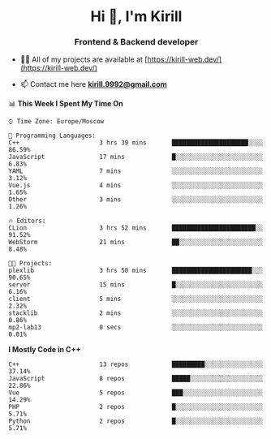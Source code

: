 <h1 align="center">Hi 👋, I'm Kirill</h1>
<h3 align="center">Frontend & Backend developer</h3>

- 👨‍💻 All of my projects are available at [https://kirill-web.dev/](https://kirill-web.dev/)

- 📫 Contact me here **kirill.9992@gmail.com**











<!--START_SECTION:waka-->
📊 **This Week I Spent My Time On** 

```text
⌚︎ Time Zone: Europe/Moscow

💬 Programming Languages: 
C++                      3 hrs 39 mins       █████████████████████░░░░   86.59% 
JavaScript               17 mins             █░░░░░░░░░░░░░░░░░░░░░░░░   6.83% 
YAML                     7 mins              ░░░░░░░░░░░░░░░░░░░░░░░░░   3.12% 
Vue.js                   4 mins              ░░░░░░░░░░░░░░░░░░░░░░░░░   1.65% 
Other                    3 mins              ░░░░░░░░░░░░░░░░░░░░░░░░░   1.26%

🔥 Editors: 
CLion                    3 hrs 52 mins       ███████████████████████░░   91.52% 
WebStorm                 21 mins             ██░░░░░░░░░░░░░░░░░░░░░░░   8.48%

🐱‍💻 Projects: 
plexlib                  3 hrs 50 mins       ██████████████████████░░░   90.65% 
server                   15 mins             █░░░░░░░░░░░░░░░░░░░░░░░░   6.16% 
client                   5 mins              ░░░░░░░░░░░░░░░░░░░░░░░░░   2.32% 
stacklib                 2 mins              ░░░░░░░░░░░░░░░░░░░░░░░░░   0.86% 
mp2-lab13                0 secs              ░░░░░░░░░░░░░░░░░░░░░░░░░   0.01%

```

**I Mostly Code in C++** 

```text
C++                      13 repos            █████████░░░░░░░░░░░░░░░░   37.14% 
JavaScript               8 repos             █████░░░░░░░░░░░░░░░░░░░░   22.86% 
Vue                      5 repos             ███░░░░░░░░░░░░░░░░░░░░░░   14.29% 
PHP                      2 repos             █░░░░░░░░░░░░░░░░░░░░░░░░   5.71% 
Python                   2 repos             █░░░░░░░░░░░░░░░░░░░░░░░░   5.71%

```



<!--END_SECTION:waka-->

